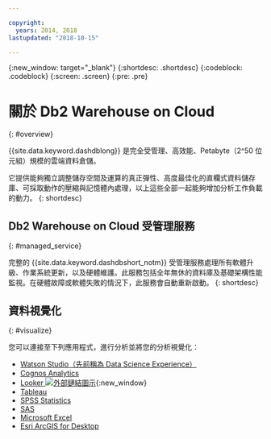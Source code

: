 ```yaml
---

copyright:
  years: 2014, 2018
lastupdated: "2018-10-15"

---
```


<!-- Attribute definitions --> 
{:new_window: target="_blank"}
{:shortdesc: .shortdesc}
{:codeblock: .codeblock}
{:screen: .screen}
{:pre: .pre}

# 關於 Db2 Warehouse on Cloud
{: #overview}

{{site.data.keyword.dashdblong}} 是完全受管理、高效能、Petabyte（2^50 位元組）規模的雲端資料倉儲。

它提供能夠獨立調整儲存空間及運算的真正彈性、高度最佳化的直欄式資料儲存庫、可採取動作的壓縮與記憶體內處理，以上這些全部一起能夠增加分析工作負載的動力。
{: shortdesc}

## Db2 Warehouse on Cloud 受管理服務
{: #managed_service}

完整的 {{site.data.keyword.dashdbshort_notm}} 受管理服務處理所有軟體升級、作業系統更新，以及硬體維護。此服務包括全年無休的資料庫及基礎架構性能監視。在硬體故障或軟體失敗的情況下，此服務會自動重新啟動。
{: shortdesc}

<!-- ## Provisioning of Db2 Warehouse on Cloud
{: #whse_provision}

The {{site.data.keyword.dashdbshort_notm}} database can be provisioned on {{site.data.keyword.BluSoftlayer_full}} and for AWS.
{: shortdesc}

If you want to have the data warehouse provisioned for AWS, select the **MPP Small for AWS** plan. -->

## 資料視覺化
{: #visualize}

您可以連接至下列應用程式，進行分析並將您的分析視覺化：

- [Watson Studio（先前稱為 Data Science Experience）](connecting/data_sci.html#watson_studio)
- [Cognos Analytics](connecting/vis_bi.html#cognos)
- [Looker ![外部鏈結圖示](../../icons/launch-glyph.svg "外部鏈結圖示")](https://docs.looker.com/setup-and-management/connecting-to-db){:new_window}
- [Tableau](connecting/vis_bi.html#tableau)
- [SPSS Statistics](connecting/data_sci.html#spss_stats)
- [SAS](connecting/data_sci.html#sas)
- [Microsoft Excel](connecting/vis_bi.html#excel)
- [Esri ArcGIS for Desktop](connecting/vis_bi.html#esri_arcgis)


